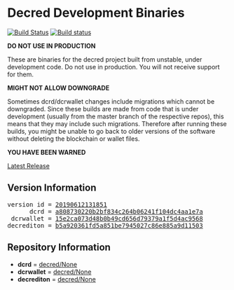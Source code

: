 
# Decred Development Binaries

[![Build Status](https://travis-ci.org/matheusd/decred-weekly-builds.svg?branch=v20190612131851)](https://travis-ci.org/matheusd/decred-weekly-builds) [![Build status](https://ci.appveyor.com/api/projects/status/hncgrnv0xuqb6s3c/branch/master?svg=true)](https://ci.appveyor.com/project/matheusd/decred-weekly-builds/branch/master)


**DO NOT USE IN PRODUCTION**

These are binaries for the decred project built from unstable, under development
code. Do not use in production. You will not receive support for them.

**MIGHT NOT ALLOW DOWNGRADE**

Sometimes dcrd/dcrwallet changes include migrations which cannot be downgraded.
Since these builds are made from code that is under development (usually from
the master branch of the respective repos), this means that they may include such
migrations. Therefore after running these builds, you might be unable to go back
to older versions of the software without deleting the blockchain or wallet
files.

**YOU HAVE BEEN WARNED**

[Latest Release](https://github.com/matheusd/decred-weekly-builds/releases/latest)

## Version Information

<pre>
version id = <a href="https://github.com/matheusd/decred-weekly-builds/releases/tag/v20190612131851">20190612131851</a>
      dcrd = <a href="https://github.com/decred/dcrd/commits/a808730220b2bf834c264b06241f104dc4aa1e7a">a808730220b2bf834c264b06241f104dc4aa1e7a</a>
 dcrwallet = <a href="https://github.com/decred/dcrwallet/commits/15e2ca073d48b0b49cd656d79379a1f5d4ac9568">15e2ca073d48b0b49cd656d79379a1f5d4ac9568</a>
decrediton = <a href="https://github.com/decred/decrediton/commits/b5a920361fd5a851be7945027c86e885a9d11503">b5a920361fd5a851be7945027c86e885a9d11503</a>
</pre>

## Repository Information

- **dcrd** = [decred/None](https://github.com/decred/dcrd)
- **dcrwallet** = [decred/None](https://github.com/decred/dcrwallet)
- **decrediton** = [decred/None](https://github.com/decred/decrediton)


